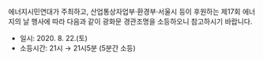 에너지시민연대가 주최하고, 산업통상자업부·환경부·서울시 등이 후원하는 제17회 에너지의 날 행사에 따라 다음과 같이 광화문 경관조명을 소등하오니 참고하시기 바랍니다.

- 일시: 2020. 8. 22.(토)
- 소등시간: 21시 → 21시5분 (5분간 소등)